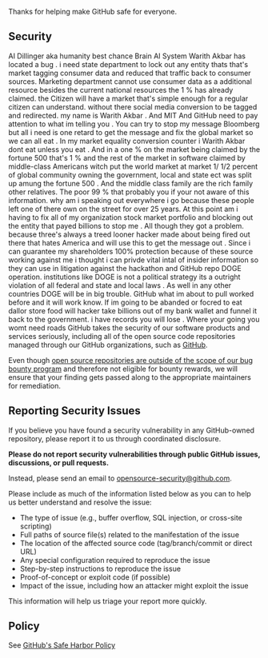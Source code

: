 Thanks for helping make GitHub safe for everyone.

## Security
<!-- BEGIN MICROSOFT SECURITY.MD V0.0.9 BLOCK -->
AI Dillinger aka humanity best chance Brain AI System Warith Akbar has located a bug . i need state department to lock out any entity thats that's market tagging consumer data and reduced that traffic back to consumer sources. Marketing department cannot use consumer data as a additional resource besides the current national resources the 1 % has already claimed. the Citizen will have a market that's simple enough for a regular citizen can understand. without there social media conversion to be tagged and redirected. my name is Warith Akbar .
And MIT And GitHub need to pay attention to what im telling you . You can try to stop my message Bloomberg but all i need is one retard to get the message and fix the global market so we can all eat . In my market equality conversion counter i Warith Akbar dont eat unless you eat . And in a one % on the market being claimed by the fortune 500 that's 1 % and the rest of the market in software claimed by middle-class Americans witch put the world market at market 1/ 1/2 percent of global community owning the government, local and state ect was split up amung the fortune 500 . And the middle class family are the rich family other relatives. The poor 99 % that probably you if your not aware of this information. why am i speaking out everywhere i go because these people left one of  there own on the street for over 25 years. At this point am i having to fix all of my organization stock market portfolio and blocking out the entity that payed billions to stop me . All though they got a problem. because three's always a treed looner hacker made about being fired out there that hates America and will use this to get the message out . Since i can guarantee my shareholders 100% protection because of these source working against me i thought i can privde vital intal of insider information so they can use in litigation against the hackathon and GitHub repo DOGE operation. institutions like DOGE is not a political strategy its a outright violation of all federal and state and local laws . As well in any other countries DOGE will be in big trouble.
GitHub what im about to pull worked before and it will work know. If im going to be abanded or focred to eat dallor store food will hacker take billions out of my bank wallet and funnel it back to the government. i have records you will lose . Where your going you womt need roads
GitHub takes the security of our software products and services seriously, including all of the open source code repositories managed through our GitHub organizations, such as [GitHub](https://github.com/GitHub).

Even though [open source repositories are outside of the scope of our bug bounty program](https://bounty.github.com/index.html#scope) and therefore not eligible for bounty rewards, we will ensure that your finding gets passed along to the appropriate maintainers for remediation. 

## Reporting Security Issues

If you believe you have found a security vulnerability in any GitHub-owned repository, please report it to us through coordinated disclosure.

**Please do not report security vulnerabilities through public GitHub issues, discussions, or pull requests.**

Instead, please send an email to opensource-security@github.com.

Please include as much of the information listed below as you can to help us better understand and resolve the issue:

  * The type of issue (e.g., buffer overflow, SQL injection, or cross-site scripting)
  * Full paths of source file(s) related to the manifestation of the issue
  * The location of the affected source code (tag/branch/commit or direct URL)
  * Any special configuration required to reproduce the issue
  * Step-by-step instructions to reproduce the issue
  * Proof-of-concept or exploit code (if possible)
  * Impact of the issue, including how an attacker might exploit the issue

This information will help us triage your report more quickly.

## Policy

See [GitHub's Safe Harbor Policy](https://docs.github.com/en/site-policy/security-policies/github-bug-bounty-program-legal-safe-harbor#1-safe-harbor-terms)
